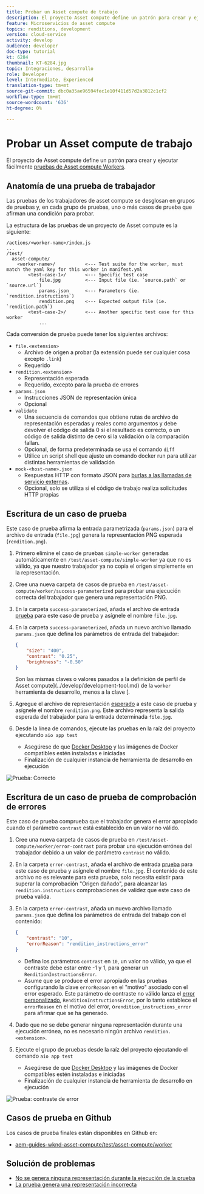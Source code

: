 ```yaml
---
title: Probar un Asset compute de trabajo
description: El proyecto Asset compute define un patrón para crear y ejecutar fácilmente pruebas de los trabajadores del Asset compute.
feature: Microservicios de asset compute
topics: renditions, development
version: cloud-service
activity: develop
audience: developer
doc-type: tutorial
kt: 6284
thumbnail: KT-6284.jpg
topic: Integraciones, desarrollo
role: Developer
level: Intermediate, Experienced
translation-type: tm+mt
source-git-commit: dbc0a35ae96594fec1e10f411d57d2a3812c1cf2
workflow-type: tm+mt
source-wordcount: '636'
ht-degree: 0%

---
```



# Probar un Asset compute de trabajo

El proyecto de Asset compute define un patrón para crear y ejecutar fácilmente [pruebas de Asset compute Workers](https://docs.adobe.com/content/help/en/asset-compute/using/extend/test-custom-application.html).

## Anatomía de una prueba de trabajador

Las pruebas de los trabajadores de asset compute se desglosan en grupos de pruebas y, en cada grupo de pruebas, uno o más casos de prueba que afirman una condición para probar.

La estructura de las pruebas de un proyecto de Asset compute es la siguiente:

```
/actions/<worker-name>/index.js
...
/test/
  asset-compute/
    <worker-name>/           <--- Test suite for the worker, must match the yaml key for this worker in manifest.yml
        <test-case-1>/       <--- Specific test case 
            file.jpg         <--- Input file (ie. `source.path` or `source.url`)
            params.json      <--- Parameters (ie. `rendition.instructions`)
            rendition.png    <--- Expected output file (ie. `rendition.path`)
        <test-case-2>/       <--- Another specific test case for this worker
            ...
```

Cada conversión de prueba puede tener los siguientes archivos:

+ `file.<extension>`
   + Archivo de origen a probar (la extensión puede ser cualquier cosa excepto `.link`)
   + Requerido
+ `rendition.<extension>`
   + Representación esperada
   + Requerido, excepto para la prueba de errores
+ `params.json`
   + Instrucciones JSON de representación única
   + Opcional
+ `validate`
   + Una secuencia de comandos que obtiene rutas de archivo de representación esperadas y reales como argumentos y debe devolver el código de salida 0 si el resultado es correcto, o un código de salida distinto de cero si la validación o la comparación fallan.
   + Opcional, de forma predeterminada se usa el comando `diff`
   + Utilice un script shell que ajuste un comando docker run para utilizar distintas herramientas de validación
+ `mock-<host-name>.json`
   + Respuestas HTTP con formato JSON para [burlas a las llamadas de servicio externas](https://www.mock-server.com/mock_server/creating_expectations.html).
   + Opcional, solo se utiliza si el código de trabajo realiza solicitudes HTTP propias

## Escritura de un caso de prueba

Este caso de prueba afirma la entrada parametrizada (`params.json`) para el archivo de entrada (`file.jpg`) genera la representación PNG esperada (`rendition.png`).

1. Primero elimine el caso de pruebas `simple-worker` generadas automáticamente en `/test/asset-compute/simple-worker` ya que no es válido, ya que nuestro trabajador ya no copia el origen simplemente en la representación.
1. Cree una nueva carpeta de casos de prueba en `/test/asset-compute/worker/success-parameterized` para probar una ejecución correcta del trabajador que genera una representación PNG.
1. En la carpeta `success-parameterized`, añada el archivo de entrada [prueba](./assets/test/success-parameterized/file.jpg) para este caso de prueba y asígnele el nombre `file.jpg`.
1. En la carpeta `success-parameterized`, añada un nuevo archivo llamado `params.json` que defina los parámetros de entrada del trabajador:

   ```json
   { 
       "size": "400",
       "contrast": "0.25",
       "brightness": "-0.50"
   }
   ```

   Son las mismas claves o valores pasados a la definición de perfil de Asset compute](../develop/development-tool.md) de la `worker` herramienta de desarrollo, menos a la clave [.

1. Agregue el archivo de representación [esperado](./assets/test/success-parameterized/rendition.png) a este caso de prueba y asígnele el nombre `rendition.png`. Este archivo representa la salida esperada del trabajador para la entrada determinada `file.jpg`.
1. Desde la línea de comandos, ejecute las pruebas en la raíz del proyecto ejecutando `aio app test`
   + Asegúrese de que [Docker Desktop](../set-up/development-environment.md#docker) y las imágenes de Docker compatibles estén instaladas e iniciadas
   + Finalización de cualquier instancia de herramienta de desarrollo en ejecución

![Prueba: Correcto  ](./assets/test/success-parameterized/result.png)

## Escritura de un caso de prueba de comprobación de errores

Este caso de prueba comprueba que el trabajador genera el error apropiado cuando el parámetro `contrast` está establecido en un valor no válido.

1. Cree una nueva carpeta de casos de prueba en `/test/asset-compute/worker/error-contrast` para probar una ejecución errónea del trabajador debido a un valor de parámetro `contrast` no válido.
1. En la carpeta `error-contrast`, añada el archivo de entrada [prueba](./assets/test/error-contrast/file.jpg) para este caso de prueba y asígnele el nombre `file.jpg`. El contenido de este archivo no es relevante para esta prueba, solo necesita existir para superar la comprobación &quot;Origen dañado&quot;, para alcanzar las `rendition.instructions` comprobaciones de validez que este caso de prueba valida.
1. En la carpeta `error-contrast`, añada un nuevo archivo llamado `params.json` que defina los parámetros de entrada del trabajo con el contenido:

   ```json
   {
       "contrast": "10",
       "errorReason": "rendition_instructions_error"
   }
   ```

   + Defina los parámetros `contrast` en `10`, un valor no válido, ya que el contraste debe estar entre -1 y 1, para generar un `RenditionInstructionsError`.
   + Asume que se produce el error apropiado en las pruebas configurando la clave `errorReason` en el &quot;motivo&quot; asociado con el error esperado. Este parámetro de contraste no válido lanza el [error personalizado](../develop/worker.md#errors), `RenditionInstructionsError`, por lo tanto establece el `errorReason` en el motivo del error, o`rendition_instructions_error` para afirmar que se ha generado.

1. Dado que no se debe generar ninguna representación durante una ejecución errónea, no es necesario ningún archivo `rendition.<extension>`.
1. Ejecute el grupo de pruebas desde la raíz del proyecto ejecutando el comando `aio app test`
   + Asegúrese de que [Docker Desktop](../set-up/development-environment.md#docker) y las imágenes de Docker compatibles estén instaladas e iniciadas
   + Finalización de cualquier instancia de herramienta de desarrollo en ejecución

![Prueba: contraste de error](./assets/test/error-contrast/result.png)

## Casos de prueba en Github

Los casos de prueba finales están disponibles en Github en:

+ [aem-guides-wknd-asset-compute/test/asset-compute/worker](https://github.com/adobe/aem-guides-wknd-asset-compute/tree/master/test/asset-compute/worker)

## Solución de problemas

+ [No se genera ninguna representación durante la ejecución de la prueba](../troubleshooting.md#test-no-rendition-generated)
+ [La prueba genera una representación incorrecta](../troubleshooting.md#tests-generates-incorrect-rendition)
